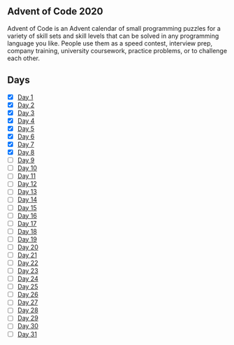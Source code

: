 ## Advent of Code 2020

Advent of Code is an Advent calendar of small programming puzzles for a variety of skill sets and skill levels that can be solved in any programming language you like. People use them as a speed contest, interview prep, company training, university coursework, practice problems, or to challenge each other.

## Days

- [x] [Day 1](https://github.com/woodRock/verbose-computing-machine/tree/main/day-1)
- [x] [Day 2](https://github.com/woodRock/verbose-computing-machine/tree/main/day-2)
- [x] [Day 3](https://github.com/woodRock/verbose-computing-machine/tree/main/day-3)
- [x] [Day 4](https://github.com/woodRock/verbose-computing-machine/tree/main/day-4)
- [x] [Day 5](https://github.com/woodRock/verbose-computing-machine/tree/main/day-5)
- [x] [Day 6](https://github.com/woodRock/verbose-computing-machine/tree/main/day-6)
- [x] [Day 7](https://github.com/woodRock/verbose-computing-machine/tree/main/day-7)
- [x] [Day 8](https://github.com/woodRock/verbose-computing-machine/tree/main/day-8)
- [ ] [Day 9](https://github.com/woodRock/verbose-computing-machine/tree/main/day-9)
- [ ] [Day 10](https://github.com/woodRock/verbose-computing-machine/tree/main/day-10)
- [ ] [Day 11](https://github.com/woodRock/verbose-computing-machine/tree/main/day-11)
- [ ] [Day 12](https://github.com/woodRock/verbose-computing-machine/tree/main/day-12)
- [ ] [Day 13](https://github.com/woodRock/verbose-computing-machine/tree/main/day-13)
- [ ] [Day 14](https://github.com/woodRock/verbose-computing-machine/tree/main/day-14)
- [ ] [Day 15](https://github.com/woodRock/verbose-computing-machine/tree/main/day-15)
- [ ] [Day 16](https://github.com/woodRock/verbose-computing-machine/tree/main/day-16)
- [ ] [Day 17](https://github.com/woodRock/verbose-computing-machine/tree/main/day-17)
- [ ] [Day 18](https://github.com/woodRock/verbose-computing-machine/tree/main/day-18)
- [ ] [Day 19](https://github.com/woodRock/verbose-computing-machine/tree/main/day-19)
- [ ] [Day 20](https://github.com/woodRock/verbose-computing-machine/tree/main/day-20)
- [ ] [Day 21](https://github.com/woodRock/verbose-computing-machine/tree/main/day-21)
- [ ] [Day 22](https://github.com/woodRock/verbose-computing-machine/tree/main/day-22)
- [ ] [Day 23](https://github.com/woodRock/verbose-computing-machine/tree/main/day-23)
- [ ] [Day 24](https://github.com/woodRock/verbose-computing-machine/tree/main/day-24)
- [ ] [Day 25](https://github.com/woodRock/verbose-computing-machine/tree/main/day-25)
- [ ] [Day 26](https://github.com/woodRock/verbose-computing-machine/tree/main/day-26)
- [ ] [Day 27](https://github.com/woodRock/verbose-computing-machine/tree/main/day-27)
- [ ] [Day 28](https://github.com/woodRock/verbose-computing-machine/tree/main/day-28)
- [ ] [Day 29](https://github.com/woodRock/verbose-computing-machine/tree/main/day-29)
- [ ] [Day 30](https://github.com/woodRock/verbose-computing-machine/tree/main/day-30)
- [ ] [Day 31](https://github.com/woodRock/verbose-computing-machine/tree/main/day-31)
